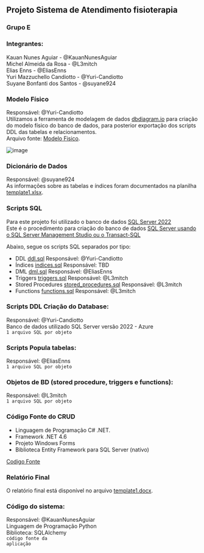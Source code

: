 ## Projeto Sistema de Atendimento fisioterapia

### Grupo E

### Integrantes:
Kauan Nunes Aguiar - @KauanNunesAguiar<br>
Michel Almeida da Rosa - @L3mitch<br>
Elias Enns - @EliasEnns<br>
Yuri Mazzuchello Candiotto - @Yuri-Candiotto<br>
Suyane Bonfanti dos Santos - @suyane924<br>



### Modelo Físico
Responsável: @Yuri-Candiotto<br>
Utilizamos a ferramenta de modelagem de dados [dbdiagram.io](https://dbdiagram.io/) para criação do modelo físico do banco de dados, para posterior exportação dos scripts DDL das tabelas e relacionamentos.<br>
Arquivo fonte: [Modelo Fisico](https://dbdiagram.io/d/6561325e3be1495787b1c71a).<br>

![image](https://github.com/jlsilva01/projeto_final_bd2_satc_2023/assets/484662/1fefa9fd-868c-4209-8cc5-d32cd73fa46d)

### Dicionário de Dados
Responsável: @suyane924<br>
As informações sobre as tabelas e índices foram documentados na planilha [template1.xlsx](dicionario_dados/template1.xlsx).

### Scripts SQL
Para este projeto foi utilizado o banco de dados [SQL Server 2022](https://www.microsoft.com/pt-br/sql-server/sql-server-downloads) <br>
Este é o procedimento para criação do banco de dados [SQL Server usando o SQL Server Management Studio ou o Transact-SQL](https://learn.microsoft.com/pt-br/sql/relational-databases/databases/create-a-database?view=sql-server-ver16) <br>

Abaixo, segue os scripts SQL separados por tipo:
+ DDL [ddl.sql](scripts_sql/ddl.sql)
Responsável: @Yuri-Candiotto<br>
+ Índices [indices.sql](scripts_sql/indices.sql)
Responsável: TBD 
+ DML [dml.sql](scripts_sql/dml.sql)
Responsável: @EliasEnns<br>
+ Triggers [triggers.sql](scripts_sql/triggers.sql)
Responsável: @L3mitch<br>
+ Stored Procedures [stored_procedures.sql](scripts_sql/stored_procedures.sql)
Responsável: @L3mitch<br>
+ Functions [functions.sql](scripts_sql/functions.sql)
Responsável: @L3mitch<br>


### Scripts DDL Criação do Database:
Responsável: @Yuri-Candiotto<br>
Banco de dados utilizado SQL Server versão 2022 - Azure<br>
<code>1 arquivo SQL por objeto</code>

### Scripts Popula tabelas:
Responsável: @EliasEnns<br>
<code>1 arquivo SQL por objeto</code>

### Objetos de BD (stored procedure, triggers e functions):
Responsável: @L3mitch<br>
<code>1 arquivo SQL por objeto</code>

### Código Fonte do CRUD
- Linguagem de Programação C# .NET.<br>
- Framework .NET 4.6
- Projeto Windows Forms
- Biblioteca Entity Framework para SQL Server (nativo)

[Codigo Fonte](fonte/)

### Relatório Final
O relatório final está disponível no arquivo [template1.docx](relatorio/template1.docx).

### Código do sistema:
Responsável: @KauanNunesAguiar<br>
Linguagem de Programação Python<br>
Biblioteca: SQLAlchemy<br>
<code>código fonte da aplicação</code>
